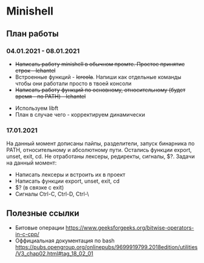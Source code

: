 # Minishell

## План работы
### 04.01.2021 - 08.01.2021
+ ~~Написать работу minishell в обычном промте. Простое принятие строк - lchantel~~
+ Встроенные функций - ~~lcreola~~. Напиши как отдельные команды чтобы они работали просто в твоей консоли
+ ~~Написать работу функций по основному, относительному (будет время - по PATH) - lchantel~~
- Используем libft
- План в случае чего - корректируем динамически

### 17.01.2021
На данный момент дописаны пайпы, разделители, запуск бинарника по PATH, относительному 
и абсолютному пути. Остались функции export, unset, exit, cd. Не отработаны лексеры, редиректы, 
сигналы, $?. Задачи на данный момент:
+ Написать лексеры и встроить их в проект
+ Написать функции export, unset, exit, cd
+ $? (в связке с exit)
+ Cигналы Ctrl-C, Ctrl-D, Ctrl-\

## Полезные ссылки
- Битовые операции
  <https://www.geeksforgeeks.org/bitwise-operators-in-c-cpp/>
- Оффициальная документация по bash
  <https://pubs.opengroup.org/onlinepubs/9699919799.2018edition/utilities/V3_chap02.html#tag_18_02_01>

